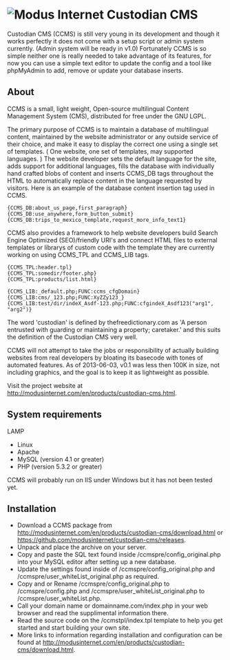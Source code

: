 ![Modus Internet](http://modusinternet.com/ccmstpl/img/ccms-logo-banner-large-en.png)
Custodian CMS
=========

Custodian CMS (CCMS) is still very young in its development and though it works perfectly it does not come with a setup script or admin system currently.  (Admin system will be ready in v1.0)  Fortunately CCMS is so simple neither one is really needed to take advantage of its features, for now you can use a simple text editor to update the config and a tool like phpMyAdmin to add, remove or update your database inserts.

About
-----

CCMS is a small, light weight, Open-source multilingual Content Management System (CMS), distributed for free under the GNU LGPL.

The primary purpose of CCMS is to maintain a database of multilingual content, maintained by the website administrator or any outside service of their choice, and make it easy to display the correct one using a single set of templates.  ( One website, one set of templates, may supported languages. )  The website developer sets the default language for the site, adds support for additional languages, fills the database with individually hand crafted blobs of content and inserts CCMS_DB tags throughout the HTML to automatically replace content in the language requested by visitors.  Here is an example of the database content insertion tag used in CCMS.

	{CCMS_DB:about_us_page,first_paragraph}
	{CCMS_DB:use_anywhere,form_button_submit}
	{CCMS_DB:trips_to_mexico_template,request_more_info_text1}


CCMS also provides a framework to help website developers build Search Engine Optimized (SEO)/friendly URI's and connect HTML files to external templates or librarys of custom code with the template they are currently working on using CCMS_TPL and CCMS_LIB tags.

	{CCMS_TPL:header.tpl}
	{CCMS_TPL:somedir/footer.php}
	{CCMS_TPL:products/list.html}

	{CCMS_LIB:_default.php;FUNC:ccms_cfgDomain}
	{CCMS_LIB:cms/_123.php;FUNC:XyZZy123_}
	{CCMS_LIB:test/dir/indeX_Asdf-123.php;FUNC:cfgindeX_Asdf123("arg1", "arg2")}

The word 'custodian' is defined by thefreedictionary.com as 'A person entrusted with guarding or maintaining a property; caretaker.' and this suits the definition of the Custodian CMS very well.

CCMS will not attempt to take the jobs or responsibility of actually building websites from real developers by bloating its basecode with tones of automated features. As of 2013-06-03, v0.1 was less then 100K in size, not including graphics, and the goal is to keep it as lightweight as possible.

Visit the project website at http://modusinternet.com/en/products/custodian-cms.html.

System requirements
-------------------

LAMP
* Linux
* Apache
* MySQL (version 4.1 or greater)
* PHP (version 5.3.2 or greater)

CCMS will probably run on IIS under Windows but it has not been tested yet.

Installation
------------

* Download a CCMS package from http://modusinternet.com/en/products/custodian-cms/download.html or https://github.com/modusinternet/custodian-cms/releases.
* Unpack and place the archive on your server.
* Copy and paste the SQL text found inside /ccmspre/config_original.php into your MySQL editor after setting up a new database.
* Update the settings found inside of /ccmspre/config_original.php and /ccmspre/user_whiteList_original.php as required.
* Copy and or Rename /ccmspre/config_original.php to /ccmspre/config.php and /ccmspre/user_whiteList_original.php to /ccmspre/user_whiteList.php.
* Call your domain name or domainname.com/index.php in your web browser and read the supplimental information there.
* Read the source code on the /ccmstpl/index.tpl template to help you get started and start building your own site.
* More links to information regarding installation and configuration can be found at http://modusinternet.com/en/products/custodian-cms/download.html.
